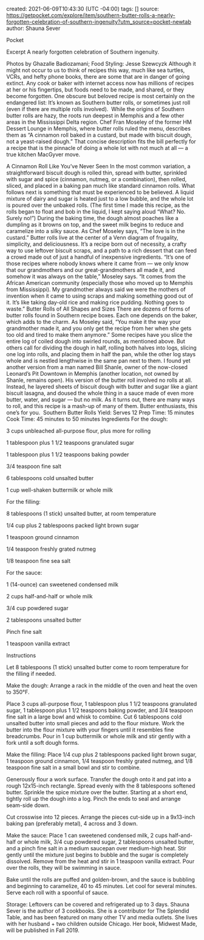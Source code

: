 
created: 2021-06-09T10:43:30 (UTC -04:00)
tags: []
source: https://getpocket.com/explore/item/southern-butter-rolls-a-nearly-forgotten-celebration-of-southern-ingenuity?utm_source=pocket-newtab
author: Shauna Sever

Pocket

Excerpt
A nearly forgotten celebration of Southern ingenuity.



Photos by Ghazalle Badiozamani; Food Styling: Jesse Szewcyzk
Although it might not occur to us to think of recipes this way, much like sea turtles, VCRs, and hefty phone books, there are some that are in danger of going extinct. Any cook or baker with internet access now has millions of recipes at her or his fingertips, but foods need to be made, and shared, or they become forgotten. One obscure but beloved recipe is most certainly on the endangered list: It’s known as Southern butter rolls, or sometimes just roll (even if there are multiple rolls involved). 
While the origins of Southern butter rolls are hazy, the roots run deepest in Memphis and a few other areas in the Mississippi Delta region. Chef Fran Moseley of the former HM Dessert Lounge in Memphis, where butter rolls ruled the menu, describes them as “A cinnamon roll baked in a custard, but made with biscuit dough, not a yeast-raised dough.” That concise description fits the bill perfectly for a recipe that is the pinnacle of doing a whole lot with not much at all — a true kitchen MacGyver move. 

A Cinnamon Roll Like You’ve Never Seen
In the most common variation, a straightforward biscuit dough is rolled thin, spread with butter, sprinkled with sugar and spice (cinnamon, nutmeg, or a combination), then rolled, sliced, and placed in a baking pan much like standard cinnamon rolls. What follows next is something that must be experienced to be believed. A liquid mixture of dairy and sugar is heated just to a low bubble, and the whole lot is poured over the unbaked rolls. (The first time I made this recipe, as the rolls began to float and bob in the liquid, I kept saying aloud “What? No. Surely no!”) During the baking time, the dough almost poaches like a dumpling as it browns on top, and the sweet milk begins to reduce and caramelize into a silky sauce. As Chef Moseley says, “The love is in the custard.”
Butter rolls live at the center of a Venn diagram of frugality, simplicity, and deliciousness. It’s a recipe born out of necessity, a crafty way to use leftover biscuit scraps, and a path to a rich dessert that can feed a crowd made out of just a handful of inexpensive ingredients. “It’s one of those recipes where nobody knows where it came from — we only know that our grandmothers and our great-grandmothers all made it, and somehow it was always on the table,” Moseley says. “It comes from the African American community (especially those who moved up to Memphis from Mississippi). My grandmother always said we were the mothers of invention when it came to using scraps and making something good out of it. It’s like taking day-old rice and making rice pudding. Nothing goes to waste.”
Butter Rolls of All Shapes and Sizes
There are dozens of forms of butter rolls found in Southern recipe boxes. Each one depends on the baker, which adds to the charm. As Moseley said, “You make it the way your grandmother made it, and you only get the recipe from her when she gets too old and tired to make them anymore.” Some recipes have you slice the entire log of coiled dough into swirled rounds, as mentioned above. But others call for dividing the dough in half, rolling both halves into logs, slicing one log into rolls, and placing them in half the pan, while the other log stays whole and is nestled lengthwise in the same pan next to them.
I found yet another version from a man named Bill Shanle, owner of the now-closed Leonard’s Pit Downtown in Memphis (another location, not owned by Shanle, remains open). His version of the butter roll involved no rolls at all. Instead, he layered sheets of biscuit dough with butter and sugar like a giant biscuit lasagna, and doused the whole thing in a sauce made of even more butter, water, and sugar — but no milk. As it turns out, there are many ways to roll, and this recipe is a mash-up of many of them. Butter enthusiasts, this one’s for you. 
Southern Butter Rolls
Yield: Serves 12
Prep Time: 15 minutes
Cook Time: 45 minutes to 50 minutes
Ingredients
For the dough:


3 cups unbleached all-purpose flour, plus more for rolling  


1 tablespoon plus 1 1/2 teaspoons granulated sugar  


1 tablespoon plus 1 1/2 teaspoons baking powder  


3/4 teaspoon fine salt  


6 tablespoons cold unsalted butter  


1 cup well-shaken buttermilk or whole milk  


For the filling:


8 tablespoons (1 stick) unsalted butter, at room temperature  


1/4 cup plus 2 tablespoons packed light brown sugar  


1 teaspoon ground cinnamon  


1/4 teaspoon freshly grated nutmeg  


1/8 teaspoon fine sea salt  


For the sauce:


1 (14-ounce) can sweetened condensed milk  


2 cups half-and-half or whole milk  


3/4 cup powdered sugar  


2 tablespoons unsalted butter  


Pinch fine salt  


1 teaspoon vanilla extract  


Instructions


Let 8 tablespoons (1 stick) unsalted butter come to room temperature for the filling if needed.


Make the dough: Arrange a rack in the middle of the oven and heat the oven to 350°F.


Place 3 cups all-purpose flour, 1 tablespoon plus 1 1/2 teaspoons granulated sugar, 1 tablespoon plus 1 1/2 teaspoons baking powder, and 3/4 teaspoon fine salt in a large bowl and whisk to combine. Cut 6 tablespoons cold unsalted butter into small pieces and add to the flour mixture. Work the butter into the flour mixture with your fingers until it resembles fine breadcrumbs. Pour in 1 cup buttermilk or whole milk and stir gently with a fork until a soft dough forms.


Make the filling: Place 1/4 cup plus 2 tablespoons packed light brown sugar, 1 teaspoon ground cinnamon, 1/4 teaspoon freshly grated nutmeg, and 1/8 teaspoon fine salt in a small bowl and stir to combine.


Generously flour a work surface. Transfer the dough onto it and pat into a rough 12x15-inch rectangle. Spread evenly with the 8 tablespoons softened butter. Sprinkle the spice mixture over the butter. Starting at a short end, tightly roll up the dough into a log. Pinch the ends to seal and arrange seam-side down.


Cut crosswise into 12 pieces. Arrange the pieces cut-side up in a 9x13-inch baking pan (preferably metal), 4 across and 3 down.


Make the sauce: Place 1 can sweetened condensed milk, 2 cups half-and-half or whole milk, 3/4 cup powdered sugar, 2 tablespoons unsalted butter, and a pinch fine salt in a medium saucepan over medium-high heat. Stir gently until the mixture just begins to bubble and the sugar is completely dissolved. Remove from the heat and stir in 1 teaspoon vanilla extract. Pour over the rolls, they will be swimming in sauce.


Bake until the rolls are puffed and golden-brown, and the sauce is bubbling and beginning to caramelize, 40 to 45 minutes. Let cool for several minutes. Serve each roll with a spoonful of sauce.


Storage: Leftovers can be covered and refrigerated up to 3 days.
Shauna Sever is the author of 3 cookbooks. She is a contributor for The Splendid Table, and has been featured on many other TV and media outlets. She lives with her husband + two children outside Chicago. Her book, Midwest Made, will be published in Fall 2019.